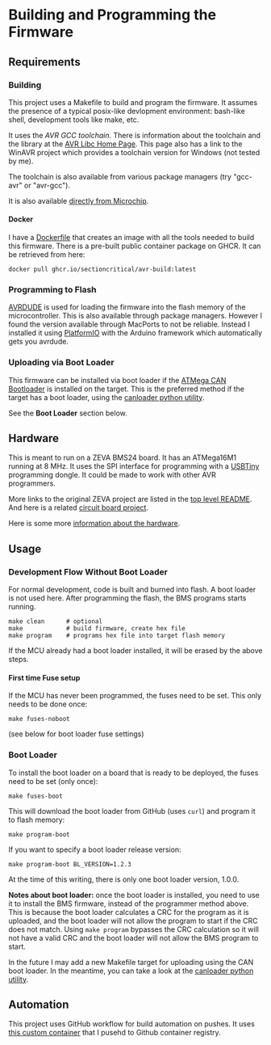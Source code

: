 Building and Programming the Firmware
=====================================

Requirements
------------

### Building

This project uses a Makefile to build and program the firmware. It assumes the
presence of a typical posix-like devlopment environment: bash-like shell,
development tools like make, etc.

It uses the *AVR GCC toolchain*. There is information about the toolchain and
the library at the [AVR Libc Home Page](https://www.nongnu.org/avr-libc/). This
page also has a link to the WinAVR project which provides a toolchain version
for Windows (not tested by me).

The toolchain is also available from various package managers (try "gcc-avr" or
"avr-gcc").

It is also available
[directly from Microchip](https://www.microchip.com/en-us/development-tools-tools-and-software/gcc-compilers-avr-and-arm).

#### Docker

I have a [Dockerfile](https://github.com/sectioncritical/docker-avr-tools)
that creates an image with all the tools needed to build this firmware. There
is a pre-built public container package on GHCR. It can be retrieved from here:

    docker pull ghcr.io/sectioncritical/avr-build:latest

### Programming to Flash

[AVRDUDE](https://www.nongnu.org/avrdude/) is used for loading the firmware
into the flash memory of the microcontroller. This is also available through
package managers. However I found the version available through MacPorts to
not be reliable. Instead I installed it using [PlatformIO](https://platformio.org)
with the Arduino framework which automatically gets you avrdude.

### Uploading via Boot Loader

This firmware can be installed via boot loader if the [ATMega CAN Bootloader](
https://github.com/sectioncritical/atmega_can_bootloader) is installed on the
target. This is the preferred method if the target has a boot loader, using the
[canloader python utility](https://github.com/sectioncritical/atmega_can_bootloader/tree/main/util).

See the **Boot Loader** section below.

Hardware
--------

This is meant to run on a ZEVA BMS24 board. It has an ATMega16M1 running at
8 MHz. It uses the SPI interface for programming with a
[USBTiny](https://www.adafruit.com/product/46) programming dongle. It could be
made to work with other AVR programmers.

More links to the original ZEVA project are listed in the
[top level README](../README.md). And here is a related
[circuit board project](https://github.com/sectioncritical/zeva24_board).

Here is some more [information about the hardware](../doc/dev_hardware.md).

Usage
-----

### Development Flow Without Boot Loader

For normal development, code is built and burned into flash. A boot loader is
not used here. After programming the flash, the BMS programs starts running.

    make clean      # optional
    make            # build firmware, create hex file
    make program    # programs hex file into target flash memory

If the MCU already had a boot loader installed, it will be erased by the above
steps.

#### First time Fuse setup

If the MCU has never been programmed, the fuses need to be set. This only needs
to be done once:

    make fuses-noboot

(see below for boot loader fuse settings)

### Boot Loader

To install the boot loader on a board that is ready to be deployed, the fuses
need to be set (only once):

    make fuses-boot

This will download the boot loader from GitHub (uses `curl`) and program it to
flash memory:

    make program-boot

If you want to specify a boot loader release version:

    make program-boot BL_VERSION=1.2.3

At the time of this writing, there is only one boot loader version, 1.0.0.

**Notes about boot loader:** once the boot loader is installed, you need to use
it to install the BMS firmware, instead of the programmer method above. This is
because the boot loader calculates a CRC for the program as it is uploaded, and
the boot loader will not allow the program to start if the CRC does not match.
Using `make program` bypasses the CRC calculation so it will not have a valid
CRC and the boot loader will not allow the BMS program to start.

In the future I may add a new Makefile target for uploading using the CAN
boot loader. In the meantime, you can take a look at the
[canloader python utility](https://github.com/sectioncritical/atmega_can_bootloader/tree/main/util).

Automation
----------

This project uses GitHub workflow for build automation on pushes. It uses
[this custom container](https://github.com/sectioncritical/docker-avr-tools)
that I pusehd to Github container registry.

